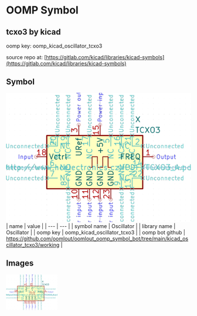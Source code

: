 # OOMP Symbol  
## tcxo3  by kicad  
  
oomp key: oomp_kicad_oscillator_tcxo3  
  
source repo at: [https://gitlab.com/kicad/libraries/kicad-symbols](https://gitlab.com/kicad/libraries/kicad-symbols)  
## Symbol  
  
[![working.png](working_600.png)](working.png)  
| name | value | 
| --- | --- | 
| symbol name | Oscillator | 
| library name | Oscillator | 
| oomp key | oomp_kicad_oscillator_tcxo3 | 
| oomp bot github | https://github.com/oomlout/oomlout_oomp_symbol_bot/tree/main/kicad_oscillator_tcxo3/working | 
## Images  
  
[![working.png](working_140.png)](working.png)  
